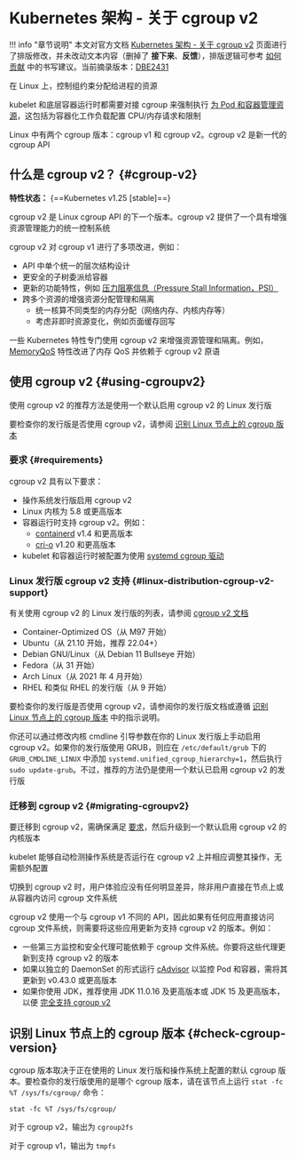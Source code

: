 # Kubernetes 架构 - 关于 cgroup v2

!!! info "章节说明"
    本文对官方文档 [Kubernetes 架构 - 关于 cgroup v2](https://kubernetes.io/zh-cn/docs/concepts/architecture/cgroups/) 页面进行了排版修改，并未改动文本内容（删掉了 **接下来**、**反馈**），排版逻辑可参考 [如何贡献](https://github.com/ProjectTAM/100H-K8s/blob/master/CONTRIBUTING.md) 中的书写建议。当前摘录版本：[DBE2431](https://github.com/kubernetes/website/commit/dbe2431e5892d25121de65ded093a0d25a5c0896)

在 Linux 上，控制组约束分配给进程的资源

kubelet 和底层容器运行时都需要对接 cgroup 来强制执行 [为 Pod 和容器管理资源](https://kubernetes.io/zh-cn/docs/concepts/configuration/manage-resources-containers/)，这包括为容器化工作负载配置 CPU/内存请求和限制

Linux 中有两个 cgroup 版本：cgroup v1 和 cgroup v2。cgroup v2 是新一代的 cgroup API


## 什么是 cgroup v2？ {#cgroup-v2}

**特性状态：** {==Kubernetes v1.25 [stable]==}

cgroup v2 是 Linux cgroup API 的下一个版本。cgroup v2 提供了一个具有增强资源管理能力的统一控制系统

cgroup v2 对 cgroup v1 进行了多项改进，例如：

- API 中单个统一的层次结构设计
- 更安全的子树委派给容器
- 更新的功能特性，例如 [压力阻塞信息（Pressure Stall Information，PSI）](https://www.kernel.org/doc/html/latest/accounting/psi.html)
- 跨多个资源的增强资源分配管理和隔离
    - 统一核算不同类型的内存分配（网络内存、内核内存等）
    - 考虑非即时资源变化，例如页面缓存回写

一些 Kubernetes 特性专门使用 cgroup v2 来增强资源管理和隔离。例如，[MemoryQoS](https://kubernetes.io/blog/2021/11/26/qos-memory-resources/) 特性改进了内存 QoS 并依赖于 cgroup v2 原语

## 使用 cgroup v2 {#using-cgroupv2}

使用 cgroup v2 的推荐方法是使用一个默认启用 cgroup v2 的 Linux 发行版

要检查你的发行版是否使用 cgroup v2，请参阅 [识别 Linux 节点上的 cgroup 版本](#check-cgroup-version)

### 要求 {#requirements}

cgroup v2 具有以下要求：

* 操作系统发行版启用 cgroup v2
* Linux 内核为 5.8 或更高版本
* 容器运行时支持 cgroup v2。例如：
    * [containerd](https://containerd.io/) v1.4 和更高版本
    * [cri-o](https://cri-o.io/) v1.20 和更高版本
* kubelet 和容器运行时被配置为使用 [systemd cgroup 驱动](https://kubernetes.io/zh-cn/docs/setup/production-environment/container-runtimes#systemd-cgroup-driver)

### Linux 发行版 cgroup v2 支持 {#linux-distribution-cgroup-v2-support}

有关使用 cgroup v2 的 Linux 发行版的列表，请参阅 [cgroup v2 文档](https://github.com/opencontainers/runc/blob/main/docs/cgroup-v2.md)

* Container-Optimized OS（从 M97 开始）
* Ubuntu（从 21.10 开始，推荐 22.04+）
* Debian GNU/Linux（从 Debian 11 Bullseye 开始）
* Fedora（从 31 开始）
* Arch Linux（从 2021 年 4 月开始）
* RHEL 和类似 RHEL 的发行版（从 9 开始）

要检查你的发行版是否使用 cgroup v2，请参阅你的发行版文档或遵循 [识别 Linux 节点上的 cgroup 版本](#check-cgroup-version) 中的指示说明。

你还可以通过修改内核 cmdline 引导参数在你的 Linux 发行版上手动启用 cgroup v2。如果你的发行版使用 GRUB，则应在 `/etc/default/grub` 下的 `GRUB_CMDLINE_LINUX` 中添加 `systemd.unified_cgroup_hierarchy=1`，然后执行 `sudo update-grub`。不过，推荐的方法仍是使用一个默认已启用 cgroup v2 的发行版

### 迁移到 cgroup v2 {#migrating-cgroupv2}

要迁移到 cgroup v2，需确保满足 [要求](#requirements)，然后升级到一个默认启用 cgroup v2 的内核版本

kubelet 能够自动检测操作系统是否运行在 cgroup v2 上并相应调整其操作，无需额外配置

切换到 cgroup v2 时，用户体验应没有任何明显差异，除非用户直接在节点上或从容器内访问 cgroup 文件系统

cgroup v2 使用一个与 cgroup v1 不同的 API，因此如果有任何应用直接访问 cgroup 文件系统，则需要将这些应用更新为支持 cgroup v2 的版本。例如：

* 一些第三方监控和安全代理可能依赖于 cgroup 文件系统。你要将这些代理更新到支持 cgroup v2 的版本
* 如果以独立的 DaemonSet 的形式运行 [cAdvisor](https://github.com/google/cadvisor) 以监控 Pod 和容器，需将其更新到 v0.43.0 或更高版本
* 如果你使用 JDK，推荐使用 JDK 11.0.16 及更高版本或 JDK 15 及更高版本，以便 [完全支持 cgroup v2](https://bugs.openjdk.org/browse/JDK-8230305)

## 识别 Linux 节点上的 cgroup 版本 {#check-cgroup-version}

cgroup 版本取决于正在使用的 Linux 发行版和操作系统上配置的默认 cgroup 版本。要检查你的发行版使用的是哪个 cgroup 版本，请在该节点上运行 `stat -fc %T /sys/fs/cgroup/` 命令：

```shell
stat -fc %T /sys/fs/cgroup/
```

对于 cgroup v2，输出为 `cgroup2fs`

对于 cgroup v1，输出为 `tmpfs`
